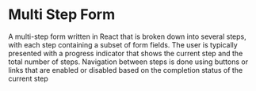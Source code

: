 # Multi Step Form

A multi-step form written in React that is broken down into several steps, with each step containing a subset of form fields. The user is typically presented with a progress indicator that shows the current step and the total number of steps. Navigation between steps is done using buttons or links that are enabled or disabled based on the completion status of the current step


